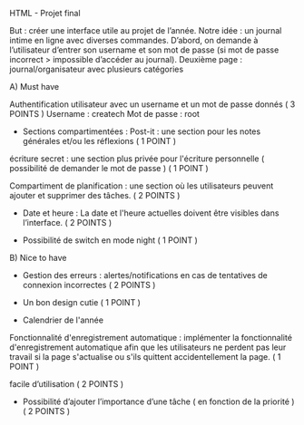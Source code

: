 HTML - Projet final

But : créer une interface utile au projet de l’année.
Notre idée : un journal intime en ligne avec diverses commandes. D’abord, on demande à l’utilisateur d’entrer son username et son mot de passe (si mot de passe incorrect > impossible d’accéder au journal). Deuxième page : journal/organisateur avec plusieurs catégories


A) Must have 

Authentification utilisateur avec un username et un mot de passe donnés ( 3 POINTS )
Username : createch
Mot de passe : root

- Sections compartimentées :
Post-it : une section pour les notes générales et/ou les réflexions ( 1 POINT ) 

écriture secret : une section plus privée pour l'écriture personnelle ( possibilité de demander le mot de passe ) ( 1 POINT )

Compartiment de planification : une section où les utilisateurs peuvent ajouter et supprimer des tâches. ( 2 POINTS )

- Date et heure :
La date et l'heure actuelles doivent être visibles dans l’interface. ( 2 POINTS )

- Possibilité de switch en mode night ( 1 POINT )


B) Nice to have

- Gestion des erreurs : alertes/notifications en cas de tentatives de connexion incorrectes ( 2 POINTS )

- Un bon design cutie ( 1 POINT ) 

- Calendrier de l'année

Fonctionnalité d'enregistrement automatique : implémenter la fonctionnalité d'enregistrement automatique afin que les utilisateurs ne perdent pas leur travail si la page s'actualise ou s'ils quittent accidentellement la page. ( 1 POINT )

facile d’utilisation ( 2 POINTS ) 

- Possibilité d’ajouter l’importance d’une tâche ( en fonction de la priorité ) ( 2 POINTS )